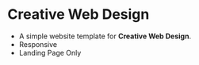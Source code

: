 # Creative Web Design

- A simple website template for **Creative Web Design**.
- Responsive
- Landing Page Only
